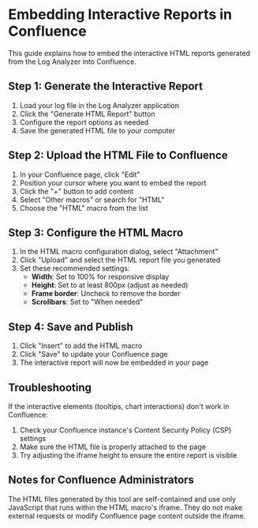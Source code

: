 # Embedding Interactive Reports in Confluence

This guide explains how to embed the interactive HTML reports generated from the Log Analyzer into Confluence.

## Step 1: Generate the Interactive Report

1. Load your log file in the Log Analyzer application
2. Click the "Generate HTML Report" button
3. Configure the report options as needed
4. Save the generated HTML file to your computer

## Step 2: Upload the HTML File to Confluence

1. In your Confluence page, click "Edit"
2. Position your cursor where you want to embed the report
3. Click the "+" button to add content
4. Select "Other macros" or search for "HTML"
5. Choose the "HTML" macro from the list

## Step 3: Configure the HTML Macro

1. In the HTML macro configuration dialog, select "Attachment"
2. Click "Upload" and select the HTML report file you generated
3. Set these recommended settings:
   - **Width**: Set to 100% for responsive display
   - **Height**: Set to at least 800px (adjust as needed)
   - **Frame border**: Uncheck to remove the border
   - **Scrollbars**: Set to "When needed"

## Step 4: Save and Publish

1. Click "Insert" to add the HTML macro
2. Click "Save" to update your Confluence page
3. The interactive report will now be embedded in your page

## Troubleshooting

If the interactive elements (tooltips, chart interactions) don't work in Confluence:

1. Check your Confluence instance's Content Security Policy (CSP) settings
2. Make sure the HTML file is properly attached to the page
3. Try adjusting the iframe height to ensure the entire report is visible

## Notes for Confluence Administrators

The HTML files generated by this tool are self-contained and use only JavaScript that runs within the HTML macro's iframe. They do not make external requests or modify Confluence page content outside the iframe.
